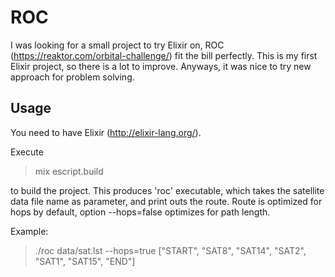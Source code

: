 # ROC

I was looking for a small project to try Elixir on, ROC (https://reaktor.com/orbital-challenge/) fit the bill perfectly.
This is my first Elixir project, so there is a lot to improve. Anyways, it was nice to try new approach for problem solving.

## Usage

You need to have Elixir (http://elixir-lang.org/).

Execute 

> mix escript.build

to build the project. This produces 'roc' executable, which takes the satellite data file name as parameter, and print outs the route. Route is optimized for hops by default, option --hops=false optimizes for path length. 

Example:

> ./roc data/sat.lst --hops=true
  ["START", "SAT8", "SAT14", "SAT2", "SAT1", "SAT15", "END"]

